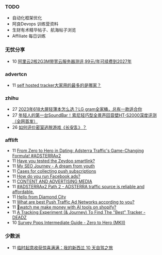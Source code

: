 ### TODO
-  自动化框架优化
-  阿良Devops 训练营资料
-  生财有术精华帖子、航海帖子浏览
-  Affiliate 每日训练

### 无忧分享
<!-- ruyo:START -->
-  10 [阿里云2核2G3M带宽云服务器测评,99元/年可续费到2027年](https://51.ruyo.net/18532.html)<!-- ruyo:END -->

### advertcn
<!-- advertcn:START -->
-  11 [self hosted tracker大家用的最多的是哪家？](https://www.advertcn.com/forum.php?mod=viewthread&tid=112887)<!-- advertcn:END -->

### zhihu
<!-- zhihu:START -->
-  27 [2023年618大屏轻薄本怎么选？LG gram全家桶，总有一款适合你](http://zhuanlan.zhihu.com/p/632641888?utm_campaign=rss&utm_medium=rss&utm_source=rss&utm_content=title)
-  27 [年轻人的第一台SoundBar！索尼轻巧型全景声回音壁HT-S2000深度评测（全网首发）](http://zhuanlan.zhihu.com/p/630990296?utm_campaign=rss&utm_medium=rss&utm_source=rss&utm_content=title)
-  26 [如何评价密室逃脱游戏《长安乱》？](http://www.zhihu.com/question/563950552/answer/3045961312?utm_campaign=rss&utm_medium=rss&utm_source=rss&utm_content=title)<!-- zhihu:END -->

### afflift
<!-- afflift:START -->
-  11 [From Zero to Hero in Dating: Adsterra Traffic&#39;s Game-Changing Formula! #ADSTERRAx2](https://afflift.com/f/threads/from-zero-to-hero-in-dating-adsterra-traffics-game-changing-formula-adsterrax2.11962/)
-  11 [Have you tested the Zeydoo smartlink?](https://afflift.com/f/threads/have-you-tested-the-zeydoo-smartlink.11990/)
-  11 [My SEO Journey - A dream from youth](https://afflift.com/f/threads/my-seo-journey-a-dream-from-youth.12005/)
-  11 [Cases for collecting push subscriptions](https://afflift.com/f/threads/cases-for-collecting-push-subscriptions.12004/)
-  11 [How do you run Facebook ads?](https://afflift.com/f/threads/how-do-you-run-facebook-ads.12003/)
-  11 [CONTENT AND ADVERTISING MEDIA](https://afflift.com/f/threads/content-and-advertising-media.11793/)
-  11 [#ADSTERRAx2 Path 2 - ADSTERRA traffic source is reliable and affordable.](https://afflift.com/f/threads/adsterrax2-path-2-adsterra-traffic-source-is-reliable-and-affordable.11986/)
-  11 [Hello from Diamond City](https://afflift.com/f/threads/hello-from-diamond-city.11998/)
-  11 [What are best Push Traffic Ad Networks according to you?](https://afflift.com/f/threads/what-are-best-push-traffic-ad-networks-according-to-you.11953/)
-  11 [🤑watch me make money with AI tools on shopify?](https://afflift.com/f/threads/%F0%9F%A4%91watch-me-make-money-with-ai-tools-on-shopify.11851/)
-  11 [A Tracking Experiment &lpar;&amp; Journey&rpar; To Find The &quot;Best&quot; Tracker - DEADZ](https://afflift.com/f/threads/a-tracking-experiment-journey-to-find-the-best-tracker-deadz.1698/)
-  10 [Survey Pops Intermediate Guide - Zero to Hero &lpar;MKII&rpar;](https://afflift.com/f/threads/survey-pops-intermediate-guide-zero-to-hero-mkii.7554/)<!-- afflift:END -->

### 少数派
<!-- sspai:START -->
-  11 [临时起意收获惊喜满满：我的新西兰 10 天自驾之旅](https://sspai.com/post/84239)<!-- sspai:END -->
